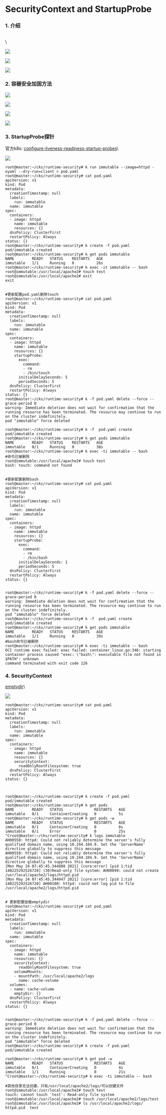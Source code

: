 # SecurityContext and StartupProbe

### 1. 介绍 <a href="#1__4" id="1__4"></a>

\
\


![](https://img-blog.csdnimg.cn/20210524151812443.png?shadow\_10,text\_aHR0cHM6Ly9ibG9nLmNzZG4ubmV0L3hpeGloYWhhbGVsZWhlaGU=,size\_16,color\_FFFFFF,t\_70)

![](https://img-blog.csdnimg.cn/20210524151938281.png?shadow\_10,text\_aHR0cHM6Ly9ibG9nLmNzZG4ubmV0L3hpeGloYWhhbGVsZWhlaGU=,size\_16,color\_FFFFFF,t\_70)

![](https://img-blog.csdnimg.cn/2021052415210412.png?shadow\_10,text\_aHR0cHM6Ly9ibG9nLmNzZG4ubmV0L3hpeGloYWhhbGVsZWhlaGU=,size\_16,color\_FFFFFF,t\_70)

### 2. 容器安全加固方法 <a href="#2__8" id="2__8"></a>

![](https://img-blog.csdnimg.cn/20210524152324383.png?shadow\_10,text\_aHR0cHM6Ly9ibG9nLmNzZG4ubmV0L3hpeGloYWhhbGVsZWhlaGU=,size\_16,color\_FFFFFF,t\_70)

![](https://img-blog.csdnimg.cn/20210524152450373.png?shadow\_10,text\_aHR0cHM6Ly9ibG9nLmNzZG4ubmV0L3hpeGloYWhhbGVsZWhlaGU=,size\_16,color\_FFFFFF,t\_70)

![](https://img-blog.csdnimg.cn/2021052415250598.png?shadow\_10,text\_aHR0cHM6Ly9ibG9nLmNzZG4ubmV0L3hpeGloYWhhbGVsZWhlaGU=,size\_16,color\_FFFFFF,t\_70)

![](https://img-blog.csdnimg.cn/20210524152633930.png?shadow\_10,text\_aHR0cHM6Ly9ibG9nLmNzZG4ubmV0L3hpeGloYWhhbGVsZWhlaGU=,size\_16,color\_FFFFFF,t\_70)

### 3. StartupProbe探针 <a href="#3_startupprobe_14" id="3_startupprobe_14"></a>

官方k8s: [configure-liveness-readiness-startup-probes](https://kubernetes.io/docs/tasks/configure-pod-container/configure-liveness-readiness-startup-probes/)\


![](https://img-blog.csdnimg.cn/20210524152703757.png?x-oss-process=image/watermark,type\_ZmFuZ3poZW5naGVpdGk,shadow\_10,text\_aHR0cHM6Ly9ibG9nLmNzZG4ubmV0L3hpeGloYWhhbGVsZWhlaGU=,size\_16,color\_FFFFFF,t\_70)

```
root@master:~/cks/runtime-security# k run immutable --image=httpd -oyaml --dry-run=client > pod.yaml
root@master:~/cks/runtime-security# cat pod.yaml 
apiVersion: v1
kind: Pod
metadata:
  creationTimestamp: null
  labels:
    run: immutable
  name: immutable
spec:
  containers:
  - image: httpd
    name: immutable
    resources: {}
  dnsPolicy: ClusterFirst
  restartPolicy: Always
status: {}
root@master:~/cks/runtime-security# k create -f pod.yaml 
pod/immutable created
root@master:~/cks/runtime-security# k get pods immutable 
NAME        READY   STATUS    RESTARTS   AGE
immutable   1/1     Running   0          26s
root@master:~/cks/runtime-security# k exec -it immutable -- bash
root@immutable:/usr/local/apache2# touch test
root@immutable:/usr/local/apache2# exit
exit


#更新配置pod.yaml删除touch
root@master:~/cks/runtime-security# cat pod.yaml 
apiVersion: v1
kind: Pod
metadata:
  creationTimestamp: null
  labels:
    run: immutable
  name: immutable
spec:
  containers:
  - image: httpd
    name: immutable
    resources: {}
    startupProbe:
      exec:
        command:
        - rm
        - /bin/touch
      initialDelaySeconds: 5
      periodSeconds: 5
  dnsPolicy: ClusterFirst
  restartPolicy: Always
status: {}
root@master:~/cks/runtime-security# k -f pod.yaml delete --force --grace-period 0
warning: Immediate deletion does not wait for confirmation that the running resource has been terminated. The resource may continue to run on the cluster indefinitely.
pod "immutable" force deleted

root@master:~/cks/runtime-security# k -f  pod.yaml create 
pod/immutable created
root@master:~/cks/runtime-security# k get pods immutable
NAME        READY   STATUS    RESTARTS   AGE
immutable   0/1     Running   0          38s
root@master:~/cks/runtime-security# k exec -ti immutable -- bash
#命令已被删除
root@immutable:/usr/local/apache2# touch test
bash: touch: command not found


#更新配置删除bash
root@master:~/cks/runtime-security# cat pod.yaml 
apiVersion: v1
kind: Pod
metadata:
  creationTimestamp: null
  labels:
    run: immutable
  name: immutable
spec:
  containers:
  - image: httpd
    name: immutable
    resources: {}
    startupProbe:
      exec:
        command:
        - rm
        - /bin/bash
      initialDelaySeconds: 1
      periodSeconds: 5
  dnsPolicy: ClusterFirst
  restartPolicy: Always
status: {}


root@master:~/cks/runtime-security# k -f pod.yaml delete --force --grace-period 0
warning: Immediate deletion does not wait for confirmation that the running resource has been terminated. The resource may continue to run on the cluster indefinitely.
pod "immutable" force deleted
root@master:~/cks/runtime-security# k -f  pod.yaml create 
pod/immutable created
root@master:~/cks/runtime-security# k get pods immutable
NAME        READY   STATUS    RESTARTS   AGE
immutable   1/1     Running   0          39s
#bash命令已被删除
root@master:~/cks/runtime-security# k exec -ti immutable -- bash
OCI runtime exec failed: exec failed: container_linux.go:346: starting container process caused "exec: \"bash\": executable file not found in $PATH": unknown
command terminated with exit code 126
```

### 4. SecurityContext <a href="#4_securitycontext_125" id="4_securitycontext_125"></a>

[emptydir](https://kubernetes.io/docs/concepts/storage/volumes/#emptydir)\


![](https://img-blog.csdnimg.cn/20210524155251774.png?x-oss-process=image/watermark,type\_ZmFuZ3poZW5naGVpdGk,shadow\_10,text\_aHR0cHM6Ly9ibG9nLmNzZG4ubmV0L3hpeGloYWhhbGVsZWhlaGU=,size\_16,color\_FFFFFF,t\_70)

```
root@master:~/cks/runtime-security# cat pod.yaml 
apiVersion: v1
kind: Pod
metadata:
  creationTimestamp: null
  labels:
    run: immutable
  name: immutable
spec:
  containers:
  - image: httpd
    name: immutable
    resources: {}
    securityContext:
      readOnlyRootFilesystem: true
  dnsPolicy: ClusterFirst
  restartPolicy: Always
status: {}



root@master:~/cks/runtime-security# k create -f pod.yaml 
pod/immutable created
root@master:~/cks/runtime-security# k get pods
NAME        READY   STATUS              RESTARTS   AGE
immutable   0/1     ContainerCreating   0          5s
root@master:~/cks/runtime-security# k get pods -w
NAME        READY   STATUS              RESTARTS   AGE
immutable   0/1     ContainerCreating   0          8s
immutable   0/1     Error               0          25s
^Croot@master:~/cks/runtime-security# k logs immutable
AH00558: httpd: Could not reliably determine the server's fully qualified domain name, using 10.244.104.9. Set the 'ServerName' directive globally to suppress this message
AH00558: httpd: Could not reliably determine the server's fully qualified domain name, using 10.244.104.9. Set the 'ServerName' directive globally to suppress this message
[Mon May 24 07:45:45.344808 2021] [core:error] [pid 1:tid 140225292526720] (30)Read-only file system: AH00099: could not create /usr/local/apache2/logs/httpd.pid
[Mon May 24 07:45:45.344947 2021] [core:error] [pid 1:tid 140225292526720] AH00100: httpd: could not log pid to file /usr/local/apache2/logs/httpd.pid


# 更新配置挂载emptydir
root@master:~/cks/runtime-security# cat pod.yaml 
apiVersion: v1
kind: Pod
metadata:
  creationTimestamp: null
  labels:
    run: immutable
  name: immutable
spec:
  containers:
  - image: httpd
    name: immutable
    resources: {}
    securityContext:
      readOnlyRootFilesystem: true
    volumeMounts:
    - mountPath: /usr/local/apache2/logs
      name: cache-volume
  volumes:
  - name: cache-volume
    emptyDir: {}
  dnsPolicy: ClusterFirst
  restartPolicy: Always
status: {}


root@master:~/cks/runtime-security# k -f pod.yaml delete --force --grace-period 0
warning: Immediate deletion does not wait for confirmation that the running resource has been terminated. The resource may continue to run on the cluster indefinitely.
pod "immutable" force deleted
root@master:~/cks/runtime-security# k create -f pod.yaml 
pod/immutable created

root@master:~/cks/runtime-security# k get pod -w
NAME        READY   STATUS              RESTARTS   AGE
immutable   0/1     ContainerCreating   0          4s
immutable   1/1     Running             0          21s
^Croot@master:~/cks/runtime-security# k exec -ti immutable -- bash

#其他目录无法创建，只有/usr/local/apache2/logs/可以创建文件
root@immutable:/usr/local/apache2# touch test
touch: cannot touch 'test': Read-only file system
root@immutable:/usr/local/apache2# touch /usr/local/apache2/logs/test
root@immutable:/usr/local/apache2# ls /usr/local/apache2/logs/    
httpd.pid  test
```
